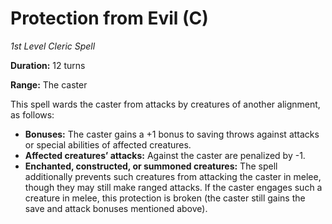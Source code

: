 # Protection from Evil (C)

*1st Level Cleric Spell*

**Duration:** 12 turns

**Range:** The caster

This spell wards the caster from attacks by creatures of another alignment, as follows:

- **Bonuses:** The caster gains a +1 bonus to saving throws against attacks or special abilities of affected creatures.
- **Affected creatures’ attacks:** Against the caster are penalized by -1.
- **Enchanted, constructed, or summoned creatures:** The spell additionally prevents such creatures from attacking the caster in melee, though they may still make ranged attacks. If the caster engages such a creature in melee, this protection is broken (the caster still gains the save and attack bonuses mentioned above).